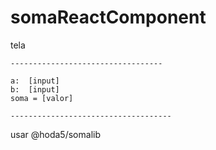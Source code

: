 # somaReactComponent

tela
```
----------------------------------

a:  [input]
b:  [input]
soma = [valor]

------------------------------------

```
usar @hoda5/somalib
